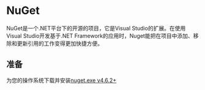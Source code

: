 
# NuGet
NuGet是一个.NET平台下的开源的项目，它是Visual Studio的扩展。在使用Visual Studio开发基于.NET Framework的应用时，Nuget能把在项目中添加、移除和更新引用的工作变得更加快捷方便。
## 准备
为您的操作系统下载并安装[nuget.exe v4.6.2+](https://www.nuget.org/downloads)
